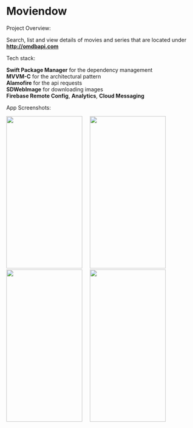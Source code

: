 # Moviendow

Project Overview:

Search, list and view details of movies and series that are located under <b>http://omdbapi.com</b>

Tech stack:

<b>Swift Package Manager</b> for the dependency management
<br />
<b>MVVM-C</b> for the architectural pattern
<br />
<b>Alamofire</b> for the api requests
<br />
<b>SDWebImage</b> for downloading images
<br />
<b>Firebase Remote Config</b>, <b>Analytics</b>, <b>Cloud Messaging</b>

App Screenshots:

<img src="https://user-images.githubusercontent.com/57701873/162976193-2c5f393c-855d-41f8-85b3-ec1393829895.png" width="200" height="400"> &nbsp; &nbsp; <img src="https://user-images.githubusercontent.com/57701873/162976234-e4256c8d-043a-47ae-bdab-949213b3fc26.png" width="200" height="400"> &nbsp; &nbsp; <img src="https://user-images.githubusercontent.com/57701873/162976246-ee93f1ad-94ad-4b71-b3a6-e43580b6361e.png" width="200" height="400"> &nbsp; &nbsp; <img src="https://user-images.githubusercontent.com/57701873/162976277-7e0f77c8-7aaa-4e20-a7b1-55affd08abc2.png" width="200" height="400">

